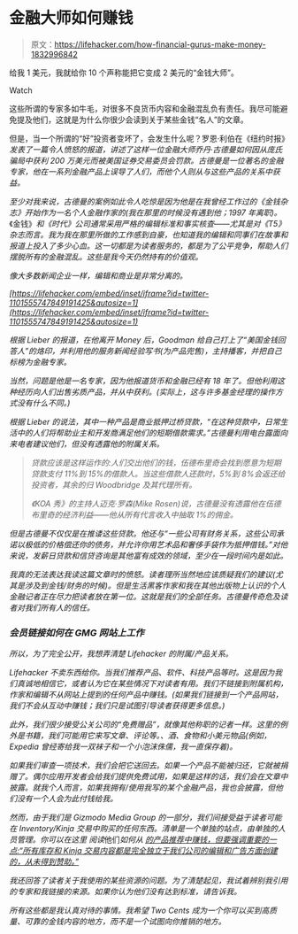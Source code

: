# 金融大师如何赚钱

> 原文：<https://lifehacker.com/how-financial-gurus-make-money-1832996842>

给我 1 美元，我就给你 10 个声称能把它变成 2 美元的“金钱大师”。

Watch

这些所谓的专家多如牛毛，对很多不良货币内容和金融混乱负有责任。我尽可能避免提及他们，这就是为什么你很少会读到关于某些金钱“名人”的文章。

但是，当一个所谓的“好”投资者变坏了，会发生什么呢？罗恩·利伯在《纽约时报》[](https://www.nytimes.com/2019/03/01/your-money/money-answers-man-jordan-goodman.html)*发表了一篇令人愤怒的报道，讲述了这样一位金融大师乔丹·古德曼如何因从庞氏骗局中获利 200 万美元而被美国证券交易委员会罚款。古德曼是一位著名的金融专家，他在一系列金融产品上误导了人们，而他个人则从与这些产品的关系中获益。*

*至少对我来说，古德曼的案例如此令人吃惊是因为他是在我曾经工作过的《金钱杂志》开始作为一名个人金融作家的(我在那里的时候没有遇到他；1997 年离职)。*《金钱》*和《时代》公司通常采用严格的编辑标准和事实核查——尤其是对《T5》杂志而言。我为我在那里所做的工作感到自豪，也知道我的编辑和同事们在故事和报道上投入了多少心血。这一切都是为读者服务的，都是为了公平竞争，帮助人们摆脱所有的金融混乱。这些是我今天仍然持有的价值观。*

*像大多数新闻企业一样，编辑和商业是非常分离的。*

 *[https://lifehacker.com/embed/inset/iframe?id=twitter-1101555747849191425&autosize=1](https://lifehacker.com/embed/inset/iframe?id=twitter-1101555747849191425&autosize=1)* 

*根据 Lieber 的报道，在他离开 *Money* 后，Goodman 给自己打上了“美国金钱回答人”的烙印，并利用他的服务新闻经验写书(为产品兜售)，主持播客，并把自己标榜为金融专家。*

*当然，问题是他是一名专家，因为他报道货币和金融已经有 18 年了。但他利用这种经历向人们出售劣质产品，并从中获利。(实际上，这与许多基金经理的操作方式没有什么不同。)*

*根据 Lieber 的说法，其中一种产品是商业抵押过桥贷款，“在这种贷款中，日常生活中的人们将帮助业主和开发商满足他们的短期借款需求。”古德曼利用电台露面向来电者建议他们，但没有透露他的附属关系。*

> *贷款应该是这样运作的:人们交出他们的钱，伍德布里奇会找到愿意为短期贷款支付 11%到 15%的借款人。当这些借款人还款时，5%到 8%会返还给投资者，其余的归 Woodbridge 及其代理所有。* 
> 
> *《KOA 秀》的主持人迈克·罗森(Mike Rosen)说，古德曼没有透露他在伍德布里奇的经济利益——他从所有代言收入中抽取 1%的佣金。*

*但是古德曼不仅仅是在推诿这些贷款。他还与“一些公司有财务关系，这些公司承诺以极低的价格偿还你的债务，并允许你用艺术品和奢侈手袋作为抵押借钱。”对他来说，发薪日贷款和信贷咨询是其他富有成效的领域，至少在一段时间内是如此。*

*我真的无法表达我读这篇文章时的愤怒。读者理所当然地应该质疑我们的建议(尤其是涉及到金钱/财务的时候)。但是生活黑客作家和我在其他出版物上认识的个人金融记者正在尽力把读者放在第一位。这就是我们的全部任务。古德曼传奇危及读者对我们所有人的信任。*

### *会员链接如何在 GMG 网站上工作*

*所以，为了完全公开，我想弄清楚 Lifehacker 的附属/产品关系。*

*Lifehacker 不卖东西给你。当我们推荐产品、软件、科技产品等时。这是因为我们真诚地相信它，或者认为它在某些情况下对读者有用。我们不链接到附属机构，作家和编辑不从网站上提到的任何产品中赚钱。(如果我们链接到一个产品网站，我们不会从互动中赚钱；我们只是试图引导读者获得更多信息。)* 

*此外，我们很少接受公关公司的“免费赠品”，就像其他称职的记者一样。这里的例外是书籍，我们可能用它来写文章、评论等。、酒、食物和小美元物品(例如，Expedia 曾经寄给我一双袜子和一个小泡沫侏儒，我一直保存着)。*

*如果我们审查一项技术，我们会把它送回去。如果一个产品不能被归还，它就被捐赠了。偶尔应用开发者会给我们提供免费试用，如果是这样的话，我们会在文章中披露。就我个人而言，如果我拥有/使用我写的某个金融产品，我也会披露，但他们没有一个人会为此付钱给我。*

*然而，由于我们是 Gizmodo Media Group 的一部分，我们间接受益于读者可能在 Inventory/Kinja 交易中购买的任何东西。清单是一个单独的站点，由单独的人员管理。你可以在这里 阅读*他们*如何从 [的产品推荐中赚钱，但要强调重要的一点:“所有库存和 Kinja 交易内容都是完全独立于我们公司的编辑和广告方面创建的，从未得到赞助。”](https://theinventory.com/welcome-to-the-inventory-1825927863)*

*我还回答了读者关于我使用的某些资源的问题。为了清楚起见，我试着辨别我引用的专家和我链接的来源。如果你认为他们没有达到标准，请告诉我。*

*所有这些都是我认真对待的事情。我希望 Two Cents 成为一个你可以买到高质量、可靠的金钱内容的地方，而不是一个试图向你推销的地方。*